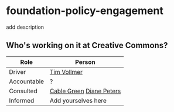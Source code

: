 # foundation-policy-engagement
add description 


## Who's working on it at Creative Commons?

| Role  | Person |
| ------------- | ------------- |
| Driver  | [Tim Vollmer](https://github.com/tvol)  |
| Accountable  | ?  |
| Consulted | [Cable Green](https://github.com/cablegreen) [Diane Peters](https://github.com/peterspdx)|
| Informed | Add yourselves here |
